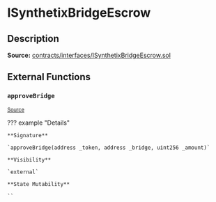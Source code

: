 # ISynthetixBridgeEscrow

## Description

**Source:** [contracts/interfaces/ISynthetixBridgeEscrow.sol](https://github.com/Synthetixio/synthetix/tree/v2.90.0-alpha/contracts/interfaces/ISynthetixBridgeEscrow.sol)

## External Functions

### `approveBridge`

<sub>[Source](https://github.com/Synthetixio/synthetix/tree/v2.90.0-alpha/contracts/interfaces/ISynthetixBridgeEscrow.sol#L4)</sub>

??? example "Details"

    **Signature**

    `approveBridge(address _token, address _bridge, uint256 _amount)`

    **Visibility**

    `external`

    **State Mutability**

    ``
